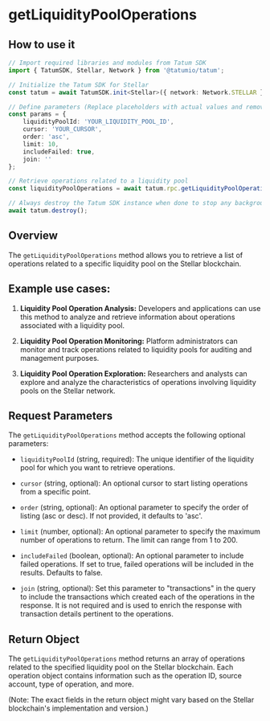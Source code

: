 # getLiquidityPoolOperations

## How to use it

```typescript
// Import required libraries and modules from Tatum SDK
import { TatumSDK, Stellar, Network } from '@tatumio/tatum';

// Initialize the Tatum SDK for Stellar
const tatum = await TatumSDK.init<Stellar>({ network: Network.STELLAR });

// Define parameters (Replace placeholders with actual values and remove redundant)
const params = {
    liquidityPoolId: 'YOUR_LIQUIDITY_POOL_ID',
    cursor: 'YOUR_CURSOR',
    order: 'asc',
    limit: 10,
    includeFailed: true,
    join: ''
};

// Retrieve operations related to a liquidity pool
const liquidityPoolOperations = await tatum.rpc.getLiquidityPoolOperations(params);

// Always destroy the Tatum SDK instance when done to stop any background processes
await tatum.destroy();
```

## Overview

The `getLiquidityPoolOperations` method allows you to retrieve a list of operations related to a specific liquidity pool on the Stellar blockchain.

## Example use cases:

1. **Liquidity Pool Operation Analysis:**
   Developers and applications can use this method to analyze and retrieve information about operations associated with a liquidity pool.

2. **Liquidity Pool Operation Monitoring:**
   Platform administrators can monitor and track operations related to liquidity pools for auditing and management purposes.

3. **Liquidity Pool Operation Exploration:**
   Researchers and analysts can explore and analyze the characteristics of operations involving liquidity pools on the Stellar network.

## Request Parameters

The `getLiquidityPoolOperations` method accepts the following optional parameters:

- `liquidityPoolId` (string, required):
  The unique identifier of the liquidity pool for which you want to retrieve operations.

- `cursor` (string, optional):
  An optional cursor to start listing operations from a specific point.

- `order` (string, optional):
  An optional parameter to specify the order of listing (asc or desc). If not provided, it defaults to 'asc'.

- `limit` (number, optional):
  An optional parameter to specify the maximum number of operations to return. The limit can range from 1 to 200.

- `includeFailed` (boolean, optional):
  An optional parameter to include failed operations. If set to true, failed operations will be included in the results. Defaults to false.

- `join` (string, optional): 
  Set this parameter to "transactions" in the query to include the transactions which created each of the operations in the response. It is not required and is used to enrich the response with transaction details pertinent to the operations.

## Return Object

The `getLiquidityPoolOperations` method returns an array of operations related to the specified liquidity pool on the Stellar blockchain. Each operation object contains information such as the operation ID, source account, type of operation, and more.

(Note: The exact fields in the return object might vary based on the Stellar blockchain's implementation and version.)